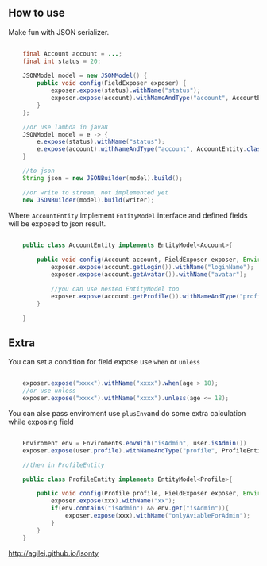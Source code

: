 ## How to use


Make fun with JSON serializer.


```java

    final Account account = ...;
    final int status = 20;
    
    JSONModel model = new JSONModel() {
        public void config(FieldExposer exposer) {
            exposer.expose(status).withName("status");
            exposer.expose(account).withNameAndType("account", AccountEntity.class);
        }
    };

    //or use lambda in java8
    JSONModel model = e -> {
        e.expose(status).withName("status");
        e.expose(account).withNameAndType("account", AccountEntity.class);
    }

    //to json
    String json = new JSONBuilder(model).build();

    //or write to stream, not implemented yet
    new JSONBuilder(model).build(writer);

```

Where `AccountEntity` implement `EntityModel` interface and defined fields will be exposed to json result.

```java

    public class AccountEntity implements EntityModel<Account>{
        
        public void config(Account account, FieldExposer exposer, Environment env) {
            exposer.expose(account.getLogin()).withName("loginName");
            exposer.expose(account.getAvatar()).withName("avatar");

            //you can use nested EntityModel too
            exposer.expose(account.getProfile()).withNameAndType("profile", ProfileEntity.class);
        }

    }
```

## Extra

You can set a condition for field expose use `when` or `unless`

```java

    exposer.expose("xxxx").withName("xxxx").when(age > 18);
    //or use unless
    exposer.expose("xxxx").withName("xxxx").unless(age <= 18);
```

You can alse pass enviroment use `plusEnv`and do some extra calculation while exposing field

```java

    Enviroment env = Enviroments.envWith("isAdmin", user.isAdmin()) 
    exposer.expose(user.profile).withNameAndType("profile", ProfileEntity.class).plusEnv(env);

    //then in ProfileEntity

    public class ProfileEntity implements EntityModel<Profile>{

        public void config(Profile profile, FieldExposer exposer, Environment env) {
            exposer.expose(xxx).withName("xx");
            if(env.contains("isAdmin") && env.get("isAdmin")){
                exposer.expose(xxx).withName("onlyAviableForAdmin"); 
            }
        }
    }
```

http://agilej.github.io/jsonty
